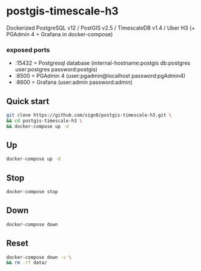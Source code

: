 # postgis-timescale-h3

Dockerized PostgreSQL v12 / PostGIS v2.5 / TimescaleDB v1.4 / Uber H3 (+ PGAdmin 4 + Grafana in docker-compose)

### exposed ports
- :15432 = Postgresql database (internal-hostname:postgis db:postgres user:postgres password:postgis)
- :8500 = PGAdmin 4 (user:pgadmin@localhost password:pgAdmin4)
- :8600 = Grafana (user:admin password:admin)

## Quick start

```bash
git clone https://github.com/sign0/postgis-timescale-h3.git \
&& cd postgis-timescale-h3 \
&& docker-compose up -d
```

## Up

```bash
docker-compose up -d
```

## Stop

```bash
docker-compose stop
```

## Down

```bash
docker-compose down
```

## Reset

```bash
docker-compose down -v \
&& rm -rf data/
```
